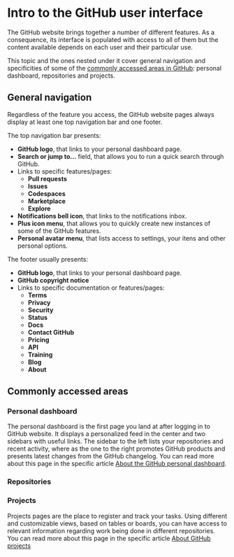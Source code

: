 # Intro to the GitHub user interface

The GitHub website brings together a number of different features. As a consequence, its interface is populated with access to all of them but the content available depends on each user and their particular use.

This topic and the ones nested under it cover general navigation and specificities of some of the [commonly accessed areas in GitHub](#commonly-accessed-areas): personal dashboard, repositories and projects.

## General navigation

<!--
- Top Navigation Bar
- Footer
-->

Regardless of the feature you access, the GitHub website pages always display at least one top navigation bar and one footer.

The top navigation bar presents:

- **GitHub logo**, that links to your personal dashboard page.
- **Search or jump to...** field, that allows you to run a quick search through GitHub.
- Links to specific features/pages:
  - **Pull requests**
  - **Issues**
  - **Codespaces**
  - **Marketplace**
  - **Explore**
- **Notifications bell icon**, that links to the notifications inbox.
- **Plus icon menu**, that allows you to quickly create new instances of some of the GitHub features.
- **Personal avatar menu**, that lists access to settings, your itens and other personal options.

The footer usually presents:

- **GitHub logo**, that links to your personal dashboard page.
- **GitHub copyright notice**
- Links to specific documentation or features/pages:
  - **Terms**
  - **Privacy**
  - **Security**
  - **Status**
  - **Docs**
  - **Contact GitHub**
  - **Pricing**
  - **API**
  - **Training**
  - **Blog**
  - **About**

## Commonly accessed areas

### Personal dashboard

The personal dashboard is the first page you land at after logging in to GitHub website. It displays a personalized feed in the center and two sidebars with useful links. The sidebar to the left lists your repositories and recent activity, where
as the one to the right promotes GitHub products and presents latest changes from the GitHub changelog. You can read more about this page in the specific article [About the GitHub personal dashboard](#).

### Repositories

### Projects

Projects pages are the place to register and track your tasks. Using different and customizable views, based on tables or boards, you can have access to relevant information regarding work being done in different repositories. You can read more about this page in the specific article [About GitHub projects](#)
